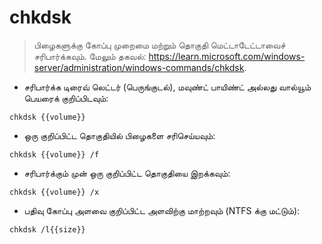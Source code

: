 # chkdsk

> பிழைகளுக்கு கோப்பு முறைமை மற்றும் தொகுதி மெட்டாடேட்டாவைச் சரிபார்க்கவும்.
> மேலும் தகவல்: <https://learn.microsoft.com/windows-server/administration/windows-commands/chkdsk>.

- சரிபார்க்க டிரைவ் லெட்டர் (பெருங்குடல்), மவுண்ட் பாயிண்ட் அல்லது வால்யூம் பெயரைக் குறிப்பிடவும்:

`chkdsk {{volume}}`

- ஒரு குறிப்பிட்ட தொகுதியில் பிழைகளை சரிசெய்யவும்:

`chkdsk {{volume}} /f`

- சரிபார்க்கும் முன் ஒரு குறிப்பிட்ட தொகுதியை இறக்கவும்:

`chkdsk {{volume}} /x`

- பதிவு கோப்பு அளவை குறிப்பிட்ட அளவிற்கு மாற்றவும் (NTFS க்கு மட்டும்):

`chkdsk /l{{size}}`
